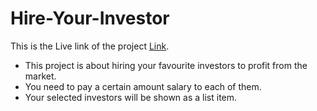 # Hire-Your-Investor

This is the Live link of the project [Link](https://hire-your-investor.netlify.app/).

* This project is about hiring your favourite investors to profit from the market.
* You need to pay a certain amount salary to each of them.
* Your selected investors will be shown as a list item.
